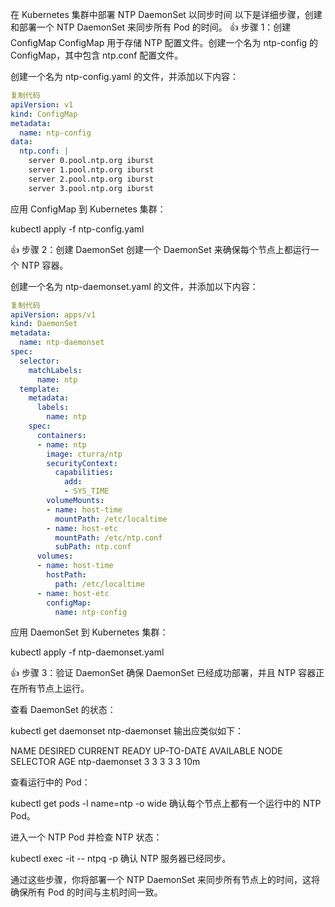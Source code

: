 在 Kubernetes 集群中部署 NTP DaemonSet 以同步时间
以下是详细步骤，创建和部署一个 NTP DaemonSet 来同步所有 Pod 的时间。
👍 
步骤 1：创建 ConfigMap
ConfigMap 用于存储 NTP 配置文件。创建一个名为 ntp-config 的 ConfigMap，其中包含 ntp.conf 配置文件。

创建一个名为 ntp-config.yaml 的文件，并添加以下内容：

```yaml
复制代码
apiVersion: v1
kind: ConfigMap
metadata:
  name: ntp-config
data:
  ntp.conf: |
    server 0.pool.ntp.org iburst
    server 1.pool.ntp.org iburst
    server 2.pool.ntp.org iburst
    server 3.pool.ntp.org iburst
```
应用 ConfigMap 到 Kubernetes 集群：

kubectl apply -f ntp-config.yaml

👍 
步骤 2：创建 DaemonSet
创建一个 DaemonSet 来确保每个节点上都运行一个 NTP 容器。

创建一个名为 ntp-daemonset.yaml 的文件，并添加以下内容：

```yaml
复制代码
apiVersion: apps/v1
kind: DaemonSet
metadata:
  name: ntp-daemonset
spec:
  selector:
    matchLabels:
      name: ntp
  template:
    metadata:
      labels:
        name: ntp
    spec:
      containers:
      - name: ntp
        image: cturra/ntp
        securityContext:
          capabilities:
            add:
            - SYS_TIME
        volumeMounts:
        - name: host-time
          mountPath: /etc/localtime
        - name: host-etc
          mountPath: /etc/ntp.conf
          subPath: ntp.conf
      volumes:
      - name: host-time
        hostPath:
          path: /etc/localtime
      - name: host-etc
        configMap:
          name: ntp-config
```
应用 DaemonSet 到 Kubernetes 集群：

kubectl apply -f ntp-daemonset.yaml

👍 
步骤 3：验证 DaemonSet
确保 DaemonSet 已经成功部署，并且 NTP 容器正在所有节点上运行。

查看 DaemonSet 的状态：

kubectl get daemonset ntp-daemonset
输出应类似如下：

NAME           DESIRED   CURRENT   READY   UP-TO-DATE   AVAILABLE   NODE SELECTOR   AGE
ntp-daemonset  3         3         3       3            3           <none>          10m

查看运行中的 Pod：

kubectl get pods -l name=ntp -o wide
确认每个节点上都有一个运行中的 NTP Pod。

进入一个 NTP Pod 并检查 NTP 状态：

kubectl exec -it <ntp-pod-name> -- ntpq -p
确认 NTP 服务器已经同步。

通过这些步骤，你将部署一个 NTP DaemonSet 来同步所有节点上的时间，这将确保所有 Pod 的时间与主机时间一致。